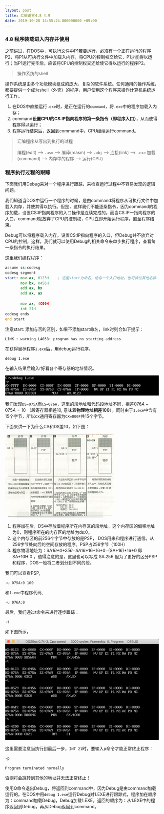 ```yaml
---
layout: post
title: 汇编语言4.8 4.9
date: 2019-10-20 14:55:24.000000000 +09:00
---
```


### 4.8 程序装载进入内存并使用

之前讲过，在DOS中，可执行文件中P1若要运行，必须有一个正在运行的程序P2，将P1从可执行文件中加载入内存，将CPU的控制权交给它，P1才能得以运行；当P1运行完毕后，应该将CPU的控制权交还给使它得以运行的程序P2。

> 操作系统的shell

操作系统是由多个功能模块组成的庞大、复杂的软件系统。任何通用的操作系统，都要提供一个成为shell（外壳）的程序，用户使用这个程序来操作计算机系统运行工作。

1. 在DOS中直接运行```.exe```时，是正在运行的```command```，将```.exe```中的程序加载入内存；
2. command**设置CPU的CS:IP指向程序的第一条指令（即程序入口）**，从而使得程序得以运行；
3. 程序运行结束后，返回到command中，CPU继续运行command。

> 汇编程序从写出到执行的过程<br>
<br>编程(edit) --> ```.asm``` --> 编译(masm) --> ```.obj``` --> 连接(link) --> ```.exe``` 加载(command) --> 内存中的程序 --> 运行(CPU)

### 程序执行过程的跟踪

下面我们用Debug来对一个程序进行跟踪，来检查运行过程中不容易发现的逻辑问题。

我们知道当DOS中运行一个程序的时候，是由command将程序从可执行文件中加载入内存，并使其得以执行。但是，这样我们不能逐条指令，因为command的程序加载，设置CS:IP指向程序的入口操作是连续完成的，而当CS:IP一指向程序的入口，command就放弃了CPU的控制权，CPU立即开始运行程序，直至程序结束。

Debug可以将程序载入内存，设置CS:IP指向程序的入口，但Debug并不放弃对CPU的控制，这样，我们就可以使用Debug的相关命令来单步执行程序，查看每一条指令的执行结果。

这里我们编程程序：

```asm
assume cs:codesg
codesg segment
start: mov ax, 0123H    ; 这里start为命名，给与一个入口地址，也可换位其他名称
       mov bx, 0456H
       add ax, bx
       add ax, ax

       mov ax, 4C00H
       int 21H
codesg ends
end start
```

注意start: 添加与否的区别，如果不添加start命名，link时则会如下提示：

```
LINK : warning L4038: program has no starting address
```

在获得目标程序```1.exe```后，用debug运行程序，

```
debug 1.exe
```
在输入结果后输入r好看各个寄存器的地址情况。

![figure1](/assets/201910/2019-10-20_15-50-43.png)

我们发现```DS=075A```而```CS=076A```，这里的段地址和代码段地址不同，相差$076A-075A=10$ （段寄存器相差10, 意味着**物理地址相差100**）。同时由于```1.exe```中含有15个字节，所以cx通用寄存器为```CX=000F```共15个字节。

下面来讲一下为什么CS和DS差10，如下图：

![figure2](/assets/201910/2019-10-20_16-02-58.png)

1. 程序加在后，DS中存放着程序所在内存区的段地址，这个内存区的偏移地址为0，则程序所在的内存区的地址为ds:0。
2. 这个内存区的前256个字节中存放的是PSP， DOS用来和程序进行通信。从256字节处向后的空间存放的程序。PSP占256字节（100H）
3. 程序物理地址为：SA*16+0+256=SA*16+16*16+0=(SA+16)*16+0 即 SA+10H:0 ，值得注意的是，这里也可以写成 SA:256 但为了更好的区分PSP和程序，DOS一般将二者划分到不同的段。

我们可以查看PSP,

```
-u 075A:0 100
```

和```1.exe```中程序代码,

```
-u 076A:0
```

最后，我们通过t命令来进行逐步跟踪：

```
-t
```

如下图所示，

![figure3](/assets/201910/2019-10-20_16-17-04.png)

这里需要注意当执行到最后一步，```INT 21```时，要输入p命令才能正常终止程序：

```
-p

Program terminated normally
```

否则将会跳转到其他的地址并无法正常终止！

使用Q命令退出Debug，将返回到command中，因为Debug是由command加载运行的。在DOS中用```debug 1.exe```运行Debug对1.EXE进行跟踪式，程序加在顺序为：command加载Debug，Debug加载1.EXE。返回的顺序为：从1.EXE中的程序返回到Debug，再从Debug返回到command。

